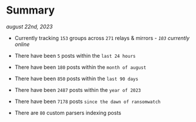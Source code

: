 
# Summary
_august 22nd, 2023_

- Currently tracking `153` groups across `271` relays & mirrors - _`103` currently online_

- There have been `5` posts within the `last 24 hours`

- There have been `180` posts within the `month of august`

- There have been `850` posts within the `last 90 days`

- There have been `2487` posts within the `year of 2023`

- There have been `7178` posts `since the dawn of ransomwatch`

- There are `80` custom parsers indexing posts
